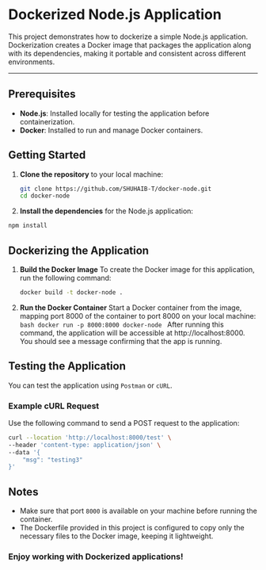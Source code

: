 # Dockerized Node.js Application

This project demonstrates how to dockerize a simple Node.js application. Dockerization creates a Docker image that packages the application along with its dependencies, making it portable and consistent across different environments.

---

## Prerequisites

- **Node.js**: Installed locally for testing the application before containerization.
- **Docker**: Installed to run and manage Docker containers.

## Getting Started

1. **Clone the repository** to your local machine:

   ```bash
   git clone https://github.com/SHUHAIB-T/docker-node.git
   cd docker-node
   ```

2. **Install the dependencies** for the Node.js application:

```bash
npm install
```

## Dockerizing the Application

1.  **Build the Docker Image**
    To create the Docker image for this application, run the following command:

    ```bash
    docker build -t docker-node .
    ```

2.  **Run the Docker Container**
    Start a Docker container from the image, mapping port 8000 of the container to port 8000 on your local machine:
    `bash
docker run -p 8000:8000 docker-node
`
    After running this command, the application will be accessible at http://localhost:8000. You should see a message confirming that the app is running.

## Testing the Application

You can test the application using `Postman` or `cURL`.

### Example cURL Request

Use the following command to send a POST request to the application:

```bash
curl --location 'http://localhost:8000/test' \
--header 'content-type: application/json' \
--data '{
	"msg": "testing3"
}'

```

## Notes

- Make sure that port `8000` is available on your machine before running the container.
- The Dockerfile provided in this project is configured to copy only the necessary files to the Docker image, keeping it lightweight.

### Enjoy working with Dockerized applications!
